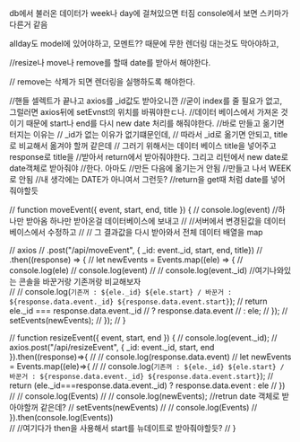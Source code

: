 db에서 불러온 데이터가 week나 day에 걸쳐있으면 터짐
console에서 보면 스키마가 다른거 같음


allday도 model에 있어야하고, 모멘트?? 때문에 무한 렌더링 대는것도 막아야하고, 


//resize나 move나 remove를 할때 date를 받아서 해야한다. 

// remove는 삭제가 되면 렌더링을 실행하도록 해야한다.




//핸들 셀렉트가 끝나고 axios를 _id값도 받아오니깐
//굳이 index를 줄 필요가 없고, 그럴러면 axios뒤에 setEvnst의 위치를 바꿔야한ㄷ나.
//데이터 베이스에서 가져온 것 이기 때문에 start나 end를 다시 new date 처리를 해줘야한다.
//바로 만들고 옮기면 터지는 이유는
// _id가 없는 이유가 없기떄문인데,
// 따라서 _id로 옮기면 안되고, title로 비교해서 옮겨야 할꺼 같은데
// 그러기 위해서는 데이터 베이스 title을 넣어주고 response로 title을
//받아서 return에서 받아줘야한다. 그리고 리턴에서 new date로 date객체로 받아줘야
//한다. 아마도
//만든 다음에 옮기는거 안됨
//만들고 나서 WEEK로 안됨 
//내 생각에는 DATE가 아니여서 그런듯?
//return을 get때 처럼 date를 넣어줘야할듯





  // function moveEvent({ event, start, end, title }) {
  //   console.log(event) //하나만 받아옴 하나만 받아온걸 데이터베이스에 보내고
  //                         //서버에서 변경된값을 데이터베이스에서 수정하고
  //                         // 그 결과값을 다시 받아와서 전체 데이터 배열을 map  

  //   axios
  //     .post("/api/moveEvent", { _id: event._id, start, end, title})
  //     .then((response) => {
  //       let newEvents = Events.map((ele) => {
  //         console.log(ele)
  //         console.log(event)
  //         // console.log(event._id) //여기나와있는 콘솔을 바꾼거랑 기존꺼랑 비교해보자           
  //         // console.log(`기존꺼 : ${ele._id} ${ele.start} / 바꾼거 : ${response.data.event._id} ${response.data.event.start}`);
  //         return ele._id === response.data.event._id
  //           ? response.data.event
  //           : ele;
  //       });
  //       setEvents(newEvents);
  //     });
  // }






//   function resizeEvent({ event, start, end }) {
//     console.log(event._id);
//     axios.post("/api/resizeEvent", { _id: event._id, start, end }).then((response)=>{
//       // console.log(response.data.event)
//       let newEvents = Events.map((ele)=>{
//         // console.log(`기존꺼 : ${ele._id} ${ele.start} / 바꾼거 : ${response.data.event._id} ${response.data.event.start}`);
//         return (ele._id===response.data.event._id) ? response.data.event : ele
//       })
//       // console.log(Events)
//       // console.log(newEvents); //retrun date 객체로 받아야할꺼 같은데?
//       setEvents(newEvents)
//       // console.log(Events)
//     }).then(console.log(Events))                    
//     //여기다가 then을 사용해서 start를 뉴데이트로 받아줘야할듯?
// }




